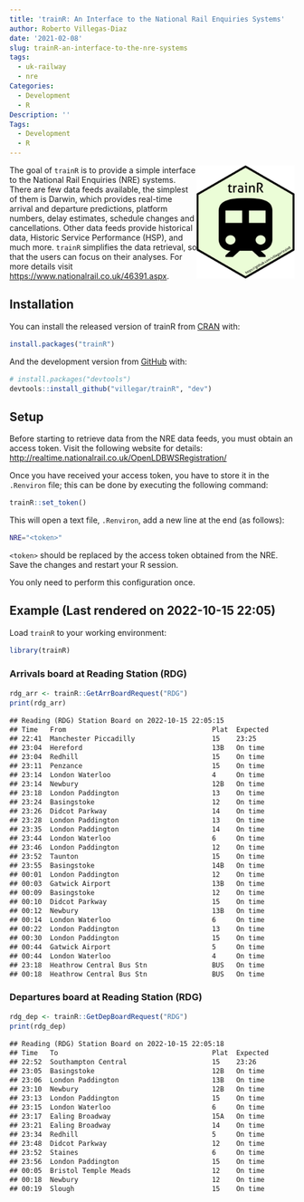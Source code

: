 ```yaml
---
title: 'trainR: An Interface to the National Rail Enquiries Systems'
author: Roberto Villegas-Diaz
date: '2021-02-08'
slug: trainR-an-interface-to-the-nre-systems
tags:
  - uk-railway
  - nre
Categories:
  - Development
  - R
Description: ''
Tags:
  - Development
  - R
---
```


<img src="https://raw.githubusercontent.com/villegar/trainR/main/inst/images/logo.png" alt="logo" align="right" height=200px/>

The goal of `trainR` is to provide a simple interface to the 
National Rail Enquiries (NRE) systems. There are few data feeds 
available, the simplest of them is Darwin, which provides real-time 
arrival and departure predictions, platform numbers, delay estimates, 
schedule changes and cancellations. Other data feeds provide historical 
data, Historic Service Performance (HSP), and much more. `trainR` 
simplifies the data retrieval, so that the users can focus on their 
analyses. For more details visit 
https://www.nationalrail.co.uk/46391.aspx.

## Installation

You can install the released version of trainR from [CRAN](https://CRAN.R-project.org) with:

``` r
install.packages("trainR")
```

And the development version from [GitHub](https://github.com/) with:

``` r
# install.packages("devtools")
devtools::install_github("villegar/trainR", "dev")
```

## Setup
Before starting to retrieve data from the NRE data feeds, you must obtain an access token. 
Visit the following website for details: http://realtime.nationalrail.co.uk/OpenLDBWSRegistration/

Once you have received your access token, you have to store it in the `.Renviron` file; this can be 
done by executing the following command:


```r
trainR::set_token()
```

This will open a text file, `.Renviron`, add a new line at the end (as follows):

```bash
NRE="<token>"
```

`<token>` should be replaced by the access token obtained from the NRE. Save the changes and restart 
your R session.

You only need to perform this configuration once.

## Example (Last rendered on 2022-10-15 22:05)

Load `trainR` to your working environment:

```r
library(trainR)
```

### Arrivals board at Reading Station (RDG)


```r
rdg_arr <- trainR::GetArrBoardRequest("RDG")
print(rdg_arr)
```

```
## Reading (RDG) Station Board on 2022-10-15 22:05:15
## Time   From                                    Plat  Expected
## 22:41  Manchester Piccadilly                   15    23:25
## 23:04  Hereford                                13B   On time
## 23:04  Redhill                                 15    On time
## 23:11  Penzance                                15    On time
## 23:14  London Waterloo                         4     On time
## 23:14  Newbury                                 12B   On time
## 23:18  London Paddington                       13    On time
## 23:24  Basingstoke                             12    On time
## 23:26  Didcot Parkway                          14    On time
## 23:28  London Paddington                       13    On time
## 23:35  London Paddington                       14    On time
## 23:44  London Waterloo                         6     On time
## 23:46  London Paddington                       12    On time
## 23:52  Taunton                                 15    On time
## 23:55  Basingstoke                             14B   On time
## 00:01  London Paddington                       12    On time
## 00:03  Gatwick Airport                         13B   On time
## 00:09  Basingstoke                             12    On time
## 00:10  Didcot Parkway                          15    On time
## 00:12  Newbury                                 13B   On time
## 00:14  London Waterloo                         6     On time
## 00:22  London Paddington                       13    On time
## 00:30  London Paddington                       15    On time
## 00:44  Gatwick Airport                         5     On time
## 00:44  London Waterloo                         4     On time
## 23:18  Heathrow Central Bus Stn                BUS   On time
## 00:18  Heathrow Central Bus Stn                BUS   On time
```

### Departures board at Reading Station (RDG)


```r
rdg_dep <- trainR::GetDepBoardRequest("RDG")
print(rdg_dep)
```

```
## Reading (RDG) Station Board on 2022-10-15 22:05:18
## Time   To                                      Plat  Expected
## 22:52  Southampton Central                     15    23:26
## 23:05  Basingstoke                             12B   On time
## 23:06  London Paddington                       13B   On time
## 23:10  Newbury                                 12B   On time
## 23:13  London Paddington                       15    On time
## 23:15  London Waterloo                         6     On time
## 23:17  Ealing Broadway                         15A   On time
## 23:21  Ealing Broadway                         14    On time
## 23:34  Redhill                                 5     On time
## 23:48  Didcot Parkway                          12    On time
## 23:52  Staines                                 6     On time
## 23:56  London Paddington                       15    On time
## 00:05  Bristol Temple Meads                    12    On time
## 00:18  Newbury                                 12    On time
## 00:19  Slough                                  15    On time
```
